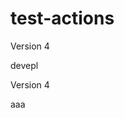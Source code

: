 # test-actions
<!--GAMFC-->Version 4<!--GAMFC-END-->

devepl

<!--GAMFC-->Version 4<!--GAMFC-END-->

aaa